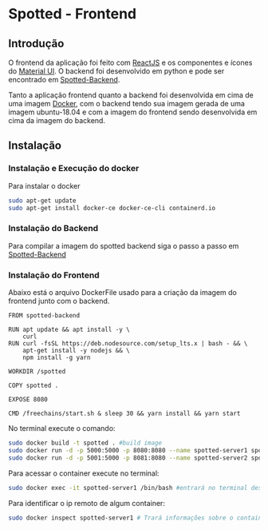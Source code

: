 # Spotted - Frontend

## Introdução

O frontend da aplicação foi feito com [ReactJS](https://pt-br.reactjs.org/) e os componentes e ícones do [Material UI](https://mui.com/). O backend foi desenvolvido em python e pode ser encontrado em [Spotted-Backend](../backend/REDME.md).

Tanto a aplicação frontend quanto a backend foi desenvolvida em cima de uma imagem [Docker](https://www.docker.com/), com o backend tendo sua imagem gerada de uma imagem ubuntu-18.04 e com a imagem do frontend sendo desenvolvida em cima da imagem do backend.

## Instalação

### Instalação e Execução do docker

Para instalar o docker
```sh
sudo apt-get update
sudo apt-get install docker-ce docker-ce-cli containerd.io
```

### Instalação do Backend

Para compilar a imagem do spotted backend siga o passo a passo em [Spotted-Backend](../backend/REDME.md)


### Instalação do Frontend

Abaixo está o arquivo DockerFile usado para a criação da imagem do frontend junto com o backend.

```docker
FROM spotted-backend

RUN apt update && apt install -y \
    curl
RUN curl -fsSL https://deb.nodesource.com/setup_lts.x | bash - && \
    apt-get install -y nodejs && \
    npm install -g yarn 

WORKDIR /spotted

COPY spotted .

EXPOSE 8080

CMD /freechains/start.sh & sleep 30 && yarn install && yarn start
```

No terminal execute o comando:
```sh
sudo docker build -t spotted . #build image
sudo docker run -d -p 5000:5000 -p 8080:8080 --name spotted-server1 spotted # levanta primeiro servidor com a api na porta 5000 e o frontend na 8080 do host
sudo docker run -d -p 5001:5000 -p 8081:8080 --name spotted-server2 spotted # levanta primeiro servidor com a api na porta 5001 e o frontend na 8081 do host
```

Para acessar o container execute no terminal:
```sh
sudo docker exec -it spotted-server1 /bin/bash #entrará no terminal deste container
```

Para identificar o ip remoto de algum container:
```sh
sudo docker inspect spotted-server1 # Trará informações sobre o container spotted-server1 e basta procurar IpAddress no resultado
```

